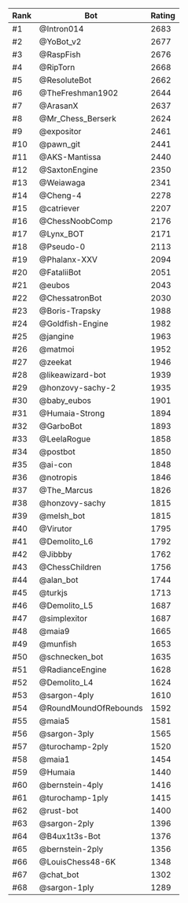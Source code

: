 Rank|Bot|Rating
---|---|---
#1|@Intron014|2683
#2|@YoBot_v2|2677
#3|@RaspFish|2676
#4|@RipTorn|2668
#5|@ResoluteBot|2662
#6|@TheFreshman1902|2644
#7|@ArasanX|2637
#8|@Mr_Chess_Berserk|2624
#9|@expositor|2461
#10|@pawn_git|2441
#11|@AKS-Mantissa|2440
#12|@SaxtonEngine|2350
#13|@Weiawaga|2341
#14|@Cheng-4|2278
#15|@catriever|2207
#16|@ChessNoobComp|2176
#17|@Lynx_BOT|2171
#18|@Pseudo-0|2113
#19|@Phalanx-XXV|2094
#20|@FataliiBot|2051
#21|@eubos|2043
#22|@ChessatronBot|2030
#23|@Boris-Trapsky|1988
#24|@Goldfish-Engine|1982
#25|@jangine|1963
#26|@matmoi|1952
#27|@zeekat|1946
#28|@likeawizard-bot|1939
#29|@honzovy-sachy-2|1935
#30|@baby_eubos|1901
#31|@Humaia-Strong|1894
#32|@GarboBot|1893
#33|@LeelaRogue|1858
#34|@postbot|1850
#35|@ai-con|1848
#36|@notropis|1846
#37|@The_Marcus|1826
#38|@honzovy-sachy|1815
#39|@melsh_bot|1815
#40|@Virutor|1795
#41|@Demolito_L6|1792
#42|@Jibbby|1762
#43|@ChessChildren|1756
#44|@alan_bot|1744
#45|@turkjs|1713
#46|@Demolito_L5|1687
#47|@simplexitor|1687
#48|@maia9|1665
#49|@munfish|1653
#50|@schnecken_bot|1635
#51|@RadianceEngine|1628
#52|@Demolito_L4|1624
#53|@sargon-4ply|1610
#54|@RoundMoundOfRebounds|1592
#55|@maia5|1581
#56|@sargon-3ply|1565
#57|@turochamp-2ply|1520
#58|@maia1|1454
#59|@Humaia|1440
#60|@bernstein-4ply|1416
#61|@turochamp-1ply|1415
#62|@rust-bot|1400
#63|@sargon-2ply|1396
#64|@B4ux1t3s-Bot|1376
#65|@bernstein-2ply|1356
#66|@LouisChess48-6K|1348
#67|@chat_bot|1302
#68|@sargon-1ply|1289
